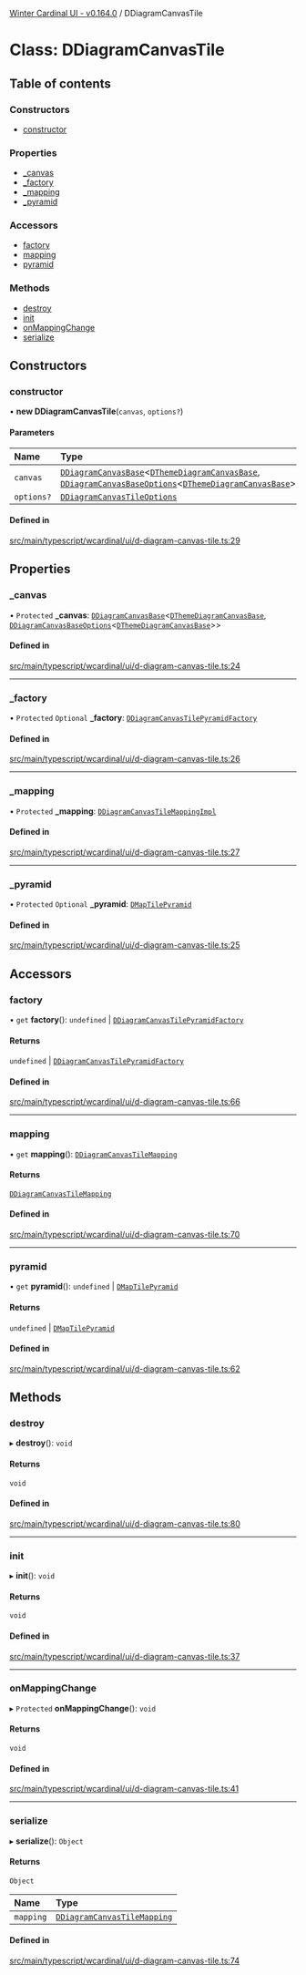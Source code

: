 [Winter Cardinal UI - v0.164.0](../index.md) / DDiagramCanvasTile

# Class: DDiagramCanvasTile

## Table of contents

### Constructors

- [constructor](DDiagramCanvasTile.md#constructor)

### Properties

- [\_canvas](DDiagramCanvasTile.md#_canvas)
- [\_factory](DDiagramCanvasTile.md#_factory)
- [\_mapping](DDiagramCanvasTile.md#_mapping)
- [\_pyramid](DDiagramCanvasTile.md#_pyramid)

### Accessors

- [factory](DDiagramCanvasTile.md#factory)
- [mapping](DDiagramCanvasTile.md#mapping)
- [pyramid](DDiagramCanvasTile.md#pyramid)

### Methods

- [destroy](DDiagramCanvasTile.md#destroy)
- [init](DDiagramCanvasTile.md#init)
- [onMappingChange](DDiagramCanvasTile.md#onmappingchange)
- [serialize](DDiagramCanvasTile.md#serialize)

## Constructors

### constructor

• **new DDiagramCanvasTile**(`canvas`, `options?`)

#### Parameters

| Name | Type |
| :------ | :------ |
| `canvas` | [`DDiagramCanvasBase`](DDiagramCanvasBase.md)<[`DThemeDiagramCanvasBase`](../interfaces/DThemeDiagramCanvasBase.md), [`DDiagramCanvasBaseOptions`](../interfaces/DDiagramCanvasBaseOptions.md)<[`DThemeDiagramCanvasBase`](../interfaces/DThemeDiagramCanvasBase.md)\>\> |
| `options?` | [`DDiagramCanvasTileOptions`](../interfaces/DDiagramCanvasTileOptions.md) |

#### Defined in

[src/main/typescript/wcardinal/ui/d-diagram-canvas-tile.ts:29](https://github.com/winter-cardinal/winter-cardinal-ui/blob/v0.164.0/src/main/typescript/wcardinal/ui/d-diagram-canvas-tile.ts#L29)

## Properties

### \_canvas

• `Protected` **\_canvas**: [`DDiagramCanvasBase`](DDiagramCanvasBase.md)<[`DThemeDiagramCanvasBase`](../interfaces/DThemeDiagramCanvasBase.md), [`DDiagramCanvasBaseOptions`](../interfaces/DDiagramCanvasBaseOptions.md)<[`DThemeDiagramCanvasBase`](../interfaces/DThemeDiagramCanvasBase.md)\>\>

#### Defined in

[src/main/typescript/wcardinal/ui/d-diagram-canvas-tile.ts:24](https://github.com/winter-cardinal/winter-cardinal-ui/blob/v0.164.0/src/main/typescript/wcardinal/ui/d-diagram-canvas-tile.ts#L24)

___

### \_factory

• `Protected` `Optional` **\_factory**: [`DDiagramCanvasTilePyramidFactory`](../index.md#ddiagramcanvastilepyramidfactory)

#### Defined in

[src/main/typescript/wcardinal/ui/d-diagram-canvas-tile.ts:26](https://github.com/winter-cardinal/winter-cardinal-ui/blob/v0.164.0/src/main/typescript/wcardinal/ui/d-diagram-canvas-tile.ts#L26)

___

### \_mapping

• `Protected` **\_mapping**: [`DDiagramCanvasTileMappingImpl`](DDiagramCanvasTileMappingImpl.md)

#### Defined in

[src/main/typescript/wcardinal/ui/d-diagram-canvas-tile.ts:27](https://github.com/winter-cardinal/winter-cardinal-ui/blob/v0.164.0/src/main/typescript/wcardinal/ui/d-diagram-canvas-tile.ts#L27)

___

### \_pyramid

• `Protected` `Optional` **\_pyramid**: [`DMapTilePyramid`](../interfaces/DMapTilePyramid.md)

#### Defined in

[src/main/typescript/wcardinal/ui/d-diagram-canvas-tile.ts:25](https://github.com/winter-cardinal/winter-cardinal-ui/blob/v0.164.0/src/main/typescript/wcardinal/ui/d-diagram-canvas-tile.ts#L25)

## Accessors

### factory

• `get` **factory**(): `undefined` \| [`DDiagramCanvasTilePyramidFactory`](../index.md#ddiagramcanvastilepyramidfactory)

#### Returns

`undefined` \| [`DDiagramCanvasTilePyramidFactory`](../index.md#ddiagramcanvastilepyramidfactory)

#### Defined in

[src/main/typescript/wcardinal/ui/d-diagram-canvas-tile.ts:66](https://github.com/winter-cardinal/winter-cardinal-ui/blob/v0.164.0/src/main/typescript/wcardinal/ui/d-diagram-canvas-tile.ts#L66)

___

### mapping

• `get` **mapping**(): [`DDiagramCanvasTileMapping`](../interfaces/DDiagramCanvasTileMapping.md)

#### Returns

[`DDiagramCanvasTileMapping`](../interfaces/DDiagramCanvasTileMapping.md)

#### Defined in

[src/main/typescript/wcardinal/ui/d-diagram-canvas-tile.ts:70](https://github.com/winter-cardinal/winter-cardinal-ui/blob/v0.164.0/src/main/typescript/wcardinal/ui/d-diagram-canvas-tile.ts#L70)

___

### pyramid

• `get` **pyramid**(): `undefined` \| [`DMapTilePyramid`](../interfaces/DMapTilePyramid.md)

#### Returns

`undefined` \| [`DMapTilePyramid`](../interfaces/DMapTilePyramid.md)

#### Defined in

[src/main/typescript/wcardinal/ui/d-diagram-canvas-tile.ts:62](https://github.com/winter-cardinal/winter-cardinal-ui/blob/v0.164.0/src/main/typescript/wcardinal/ui/d-diagram-canvas-tile.ts#L62)

## Methods

### destroy

▸ **destroy**(): `void`

#### Returns

`void`

#### Defined in

[src/main/typescript/wcardinal/ui/d-diagram-canvas-tile.ts:80](https://github.com/winter-cardinal/winter-cardinal-ui/blob/v0.164.0/src/main/typescript/wcardinal/ui/d-diagram-canvas-tile.ts#L80)

___

### init

▸ **init**(): `void`

#### Returns

`void`

#### Defined in

[src/main/typescript/wcardinal/ui/d-diagram-canvas-tile.ts:37](https://github.com/winter-cardinal/winter-cardinal-ui/blob/v0.164.0/src/main/typescript/wcardinal/ui/d-diagram-canvas-tile.ts#L37)

___

### onMappingChange

▸ `Protected` **onMappingChange**(): `void`

#### Returns

`void`

#### Defined in

[src/main/typescript/wcardinal/ui/d-diagram-canvas-tile.ts:41](https://github.com/winter-cardinal/winter-cardinal-ui/blob/v0.164.0/src/main/typescript/wcardinal/ui/d-diagram-canvas-tile.ts#L41)

___

### serialize

▸ **serialize**(): `Object`

#### Returns

`Object`

| Name | Type |
| :------ | :------ |
| `mapping` | [`DDiagramCanvasTileMapping`](../interfaces/DDiagramCanvasTileMapping.md) |

#### Defined in

[src/main/typescript/wcardinal/ui/d-diagram-canvas-tile.ts:74](https://github.com/winter-cardinal/winter-cardinal-ui/blob/v0.164.0/src/main/typescript/wcardinal/ui/d-diagram-canvas-tile.ts#L74)
